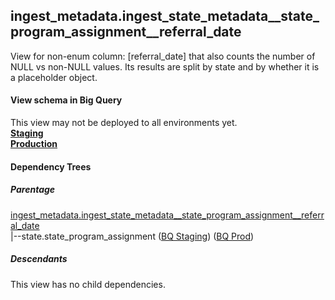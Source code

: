 ## ingest_metadata.ingest_state_metadata__state_program_assignment__referral_date
View for non-enum column: [referral_date]
 that also counts the number of NULL vs non-NULL values. Its results are split by state
 and by whether it is a placeholder object.

#### View schema in Big Query
This view may not be deployed to all environments yet.<br/>
[**Staging**](https://console.cloud.google.com/bigquery?pli=1&p=recidiviz-staging&page=table&project=recidiviz-staging&d=ingest_metadata&t=ingest_state_metadata__state_program_assignment__referral_date)
<br/>
[**Production**](https://console.cloud.google.com/bigquery?pli=1&p=recidiviz-123&page=table&project=recidiviz-123&d=ingest_metadata&t=ingest_state_metadata__state_program_assignment__referral_date)
<br/>

#### Dependency Trees

##### Parentage
[ingest_metadata.ingest_state_metadata\__state_program_assignment\__referral_date](../ingest_metadata/ingest_state_metadata__state_program_assignment__referral_date.md) <br/>
|--state.state_program_assignment ([BQ Staging](https://console.cloud.google.com/bigquery?pli=1&p=recidiviz-staging&page=table&project=recidiviz-staging&d=state&t=state_program_assignment)) ([BQ Prod](https://console.cloud.google.com/bigquery?pli=1&p=recidiviz-123&page=table&project=recidiviz-123&d=state&t=state_program_assignment)) <br/>


##### Descendants
This view has no child dependencies.
